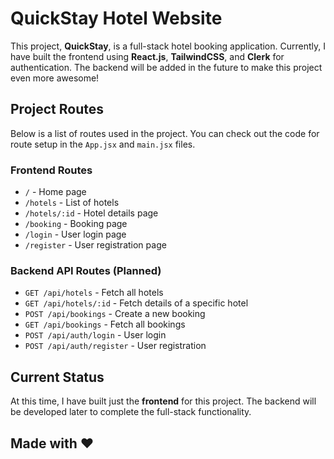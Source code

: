 # QuickStay Hotel Website

This project, **QuickStay**, is a full-stack hotel booking application. Currently, I have built the frontend using **React.js**, **TailwindCSS**, and **Clerk** for authentication. The backend will be added in the future to make this project even more awesome!

## Project Routes

Below is a list of routes used in the project. You can check out the code for route setup in the `App.jsx` and `main.jsx` files.

### Frontend Routes

- `/` - Home page
- `/hotels` - List of hotels
- `/hotels/:id` - Hotel details page
- `/booking` - Booking page
- `/login` - User login page
- `/register` - User registration page

### Backend API Routes (Planned)

- `GET /api/hotels` - Fetch all hotels
- `GET /api/hotels/:id` - Fetch details of a specific hotel
- `POST /api/bookings` - Create a new booking
- `GET /api/bookings` - Fetch all bookings
- `POST /api/auth/login` - User login
- `POST /api/auth/register` - User registration

## Current Status

At this time, I have built just the **frontend** for this project. The backend will be developed later to complete the full-stack functionality.

## Made with ❤️
